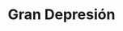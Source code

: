﻿---
title: "Gran Depresión"
permalink: periodes_653.html
layout: periode
dataInici: 1929-10-29
dataFi: 1939-09-01
sidebar: periodes
pares:
  - id: 651
    title: "Período de entreguerras"
    dataInici: "(1918-11-11)"
    dataFi: "(1939-09-01)"

fills:
jocsPrincipals:
  - title: "Gangsters"
    bggId: 1471
    dataInici: 
    dataFi: 

jocsEscenaris:
  - title: "Gumshoe"
    bggId: 3365

jocsEpoca:
jocsEpocaEscenaris:
---
